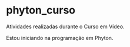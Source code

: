# phyton_curso
 Atividades realizadas durante o Curso em Vídeo.

 Estou iniciando na programação em Phyton.
 

